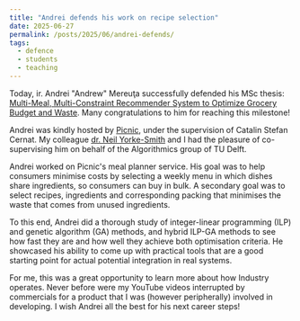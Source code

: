 ```yaml
---
title: "Andrei defends his work on recipe selection"
date: 2025-06-27
permalink: /posts/2025/06/andrei-defends/
tags:
  - defence
  - students
  - teaching
---
```


Today, ir. Andrei "Andrew" Mereuţa successfully defended his MSc thesis: [Multi-Meal, Multi-Constraint Recommender System to Optimize Grocery Budget and Waste](https://repository.tudelft.nl/record/uuid:b524f5bc-c283-4fa3-9906-4d5f4899d0e5). Many congratulations to him for reaching this milestone!

Andrei was kindly hosted by [Picnic](https://picnic.app), under the supervision of Catalin Stefan Cernat. My colleague [dr. Neil Yorke-Smith](https://www.tudelft.nl/ewi/over-de-faculteit/afdelingen/software-technology/algorithmics/people/neil-yorke-smith) and I had the pleasure of co-supervising him on behalf of the Algorithmics group of TU Delft.

Andrei worked on Picnic's meal planner service. His goal was to help consumers minimise costs by selecting a weekly menu in which dishes share ingredients, so consumers can buy in bulk. A secondary goal was to select recipes, ingredients and corresponding packing that minimises the waste that comes from unused ingredients.

To this end, Andrei did a thorough study of integer-linear programming (ILP) and genetic algorithm (GA) methods, and hybrid ILP-GA methods to see how fast they are and how well they achieve both optimisation criteria. He showcased his ability to come up with practical tools that are a good starting point for actual potential integration in real systems.

For me, this was a great opportunity to learn more about how Industry operates. Never before were my YouTube videos interrupted by commercials for a product that I was (however peripherally) involved in developing. I wish Andrei all the best for his next career steps!